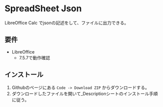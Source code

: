 # SpreadSheet Json
LibreOffice Calc でjsonの記述をして、ファイルに出力できる。

## 要件

- LibreOffice
    - 7.5.7で動作確認

## インストール

1. Githubのページにある `Code -> Download ZIP` からダウンロードする。
2. ダウンロードしたファイルを開いて_Descriptionシートのインストール手順に従う。

